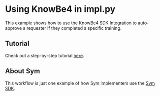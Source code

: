 # Using KnowBe4 in impl.py

This example shows how to use the KnowBe4 SDK Integration to auto-approve a requester if they completed a specific training.

## Tutorial

Check out a step-by-step tutorial [here](https://docs.symops.com/docs/knowbe4).

## About Sym

This workflow is just one example of how Sym Implementers use the [Sym SDK](https://docs.symops.com/docs).
